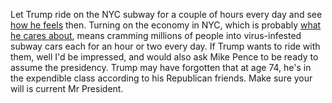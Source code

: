 Let Trump ride on the NYC subway for a couple of hours every day and see <a href="https://www.businessinsider.com/coronavirus-trump-urges-economic-restrart-early-as-next-week-2020-3">how he feels</a> then. Turning on the economy in NYC, which is probably <a href="https://www.nytimes.com/2020/03/20/business/trump-businesses-coronavirus.html">what he cares about</a>, means cramming millions of people into  virus-infested subway cars each for an hour or two every day. If Trump wants to ride with them, well I'd be impressed, and would also ask Mike Pence to be ready to assume the presidency. Trump may have forgotten that at age 74, he's in the expendible class according to his Republican friends. Make sure your will is current Mr President. 
